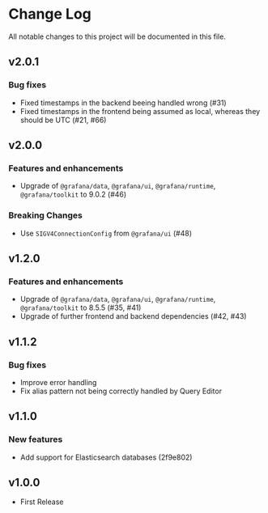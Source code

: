 # Change Log

All notable changes to this project will be documented in this file.

## v2.0.1
### Bug fixes
- Fixed timestamps in the backend beeing handled wrong (#31)
- Fixed timestamps in the frontend being assumed as local, whereas they should be UTC (#21, #66)

## v2.0.0
### Features and enhancements
- Upgrade of `@grafana/data`, `@grafana/ui`, `@grafana/runtime`, `@grafana/toolkit` to 9.0.2 (#46)

### Breaking Changes
- Use `SIGV4ConnectionConfig` from `@grafana/ui` (#48)


## v1.2.0
### Features and enhancements
- Upgrade of `@grafana/data`, `@grafana/ui`, `@grafana/runtime`, `@grafana/toolkit` to 8.5.5 (#35, #41)
- Upgrade of further frontend and backend dependencies (#42, #43)

## v1.1.2
### Bug fixes
- Improve error handling
- Fix alias pattern not being correctly handled by Query Editor

## v1.1.0

### New features

- Add support for Elasticsearch databases (2f9e802)

## v1.0.0

- First Release

